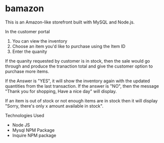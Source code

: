 # bamazon

This is an Amazon-like storefront built with MySQL and Node.js. 

In the customer portal
1. You can view the inventory
2. Choose an item you'd like to purchase using the Item ID
3. Enter the quanity 

If the quanity requested by customer is in stock, then the sale would go through and produce the tranaction total and give the customer option to purchase more items.

If the Answer is "YES", it will show the inventory again with the updated quantities from the last transaction. If the answer is "NO", then the message "Thank you for shopping, Have a nice day" will display.

If an item is out of stock or not enough items are in stock then it will display
"Sorry, there's only x amount  available in  stock".


Technologies Used
- Node JS
- Mysql NPM Package
- Inquire NPM package
